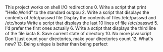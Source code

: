 This project works on shell I/O redirections
0. Write a script that print "Hello,World" to the standard outpou
2. Write a script that displays the contents of /etc/passwd file
Display the contents of files /etc/passwd and /etc/hosts
Write a script that displays the last 10 lines of file /etc/passwd
5. I'd prefer the first ones actually
6. Write a sctipt that displays the third line of the file iacta
8. Save current state of directory
10. No more javascript
Don't just count your directories, make your directories count
12. What's new?
13. Being unique is better than being perfect
